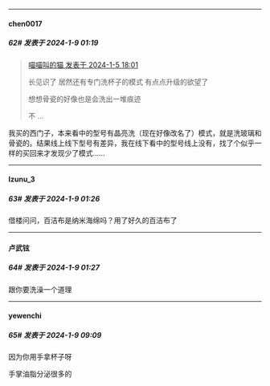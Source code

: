 
*****

####  chen0017  
##### 62#       发表于 2024-1-9 01:19

<blockquote><a href="httphttps://bbs.saraba1st.com/2b/forum.php?mod=redirect&amp;goto=findpost&amp;pid=63545070&amp;ptid=2166696" target="_blank">喵喵叫的猫 发表于 2024-1-5 18:01</a>

长见识了 居然还有专门洗杯子的模式 有点点升级的欲望了 

想想骨瓷的好像也是会洗出一堆痕迹 

不 ...</blockquote>
我买的西门子，本来看中的型号有晶亮洗（现在好像改名了）模式，就是洗玻璃和骨瓷的。结果线上线下型号有差异，我在线下看中的型号线上没有，找了个似乎一样的买回来才发现少了模式……


*****

####  Izunu_3  
##### 63#       发表于 2024-1-9 01:26

借楼问问，百洁布是纳米海绵吗？用了好久的百洁布了

*****

####  卢武铉  
##### 64#       发表于 2024-1-9 01:27

跟你要洗澡一个道理


*****

####  yewenchi  
##### 65#       发表于 2024-1-9 09:09

因为你用手拿杯子呀

手掌油脂分泌很多的

